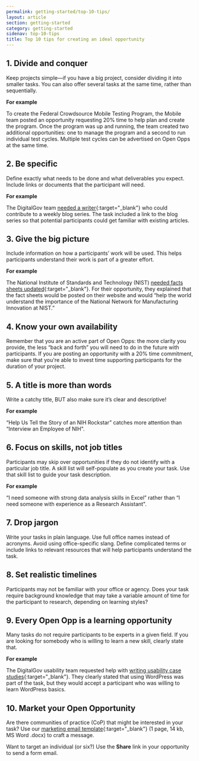 ```yaml
---
permalink: getting-started/top-10-tips/
layout: article
section: getting-started
category: getting-started
sidenav: top-10-tips
title: Top 10 tips for creating an ideal opportunity
---
```


## 1. Divide and conquer
Keep projects simple—if you have a big project, consider dividing it into smaller tasks. You can also offer several tasks at the same time, rather than sequentially.

**For example**

To create the Federal Crowdsource Mobile Testing Program, the Mobile team posted an opportunity requesting 20% time to help plan and create the program. Once the program was up and running, the team created two additional opportunities: one to manage the program and a second to run individual test cycles. Multiple test cycles can be advertised on Open Opps at the same time.

## 2. Be specific
Define exactly what needs to be done and what deliverables you expect. Include links or documents that the participant will need.

**For example**

The DigitalGov team [needed a writer](https://openopps.usajobs.gov/tasks/25){:target="_blank"} who could contribute to a weekly blog series. The task included a link to the blog series so that potential participants could get familiar with existing articles.

## 3. Give the big picture
Include information on how a participants’ work will be used. This helps participants understand their work is part of a greater effort.

**For example**

The National Institute of Standards and Technology (NIST) [needed facts sheets updated](https://openopps.usajobs.gov/tasks/24){:target="_blank"}. For their opportunity, they explained that the fact sheets would be posted on their website and would “help the world understand the importance of the National Network for Manufacturing Innovation at NIST.”

## 4. Know your own availability
Remember that you are an active part of Open Opps: the more clarity you provide, the less “back and forth” you will need to do in the future with participants. If you are posting an opportunity with a 20% time commitment, make sure that you're able to invest time supporting participants for the duration of your project.

## 5. A title is more than words
Write a catchy title, BUT also make sure it’s clear and descriptive!

**For example**

“Help Us Tell the Story of an NIH Rockstar” catches more attention than “Interview an Employee of NIH".

## 6. Focus on skills, not job titles
Participants may skip over opportunities if they do not identify with a particular job title. A skill list will self-populate as you create your task. Use that skill list to guide your task description.

**For example**

“I need someone with strong data analysis skills in Excel” rather than “I need someone with experience as a Research Assistant".

## 7. Drop jargon
Write your tasks in plain language. Use full office names instead of acronyms. Avoid using office-specific slang. Define complicated terms or include links to relevant resources that will help participants understand the task.

## 8. Set realistic timelines
Participants may not be familiar with your office or agency. Does your task require background knowledge that may take a variable amount of time for the participant to research, depending on learning styles?

## 9. Every Open Opp is a learning opportunity
Many tasks do not require participants to be experts in a given field. If you are looking for somebody who is willing to learn a new skill, clearly state that.

**For example**

The DigitalGov usability team requested help with [writing usability case studies](https://openopps.usajobs.gov/tasks/18){:target="_blank"}. They clearly stated that using WordPress was part of the task, but they would accept a participant who was willing to learn WordPress basics.

## 10. Market your Open Opportunity
Are there communities of practice (CoP) that might be interested in your task? Use our [marketing email template](../../opportunity/marketing-email-template.docx){:target="_blank"} (1 page, 14 kb, MS Word .docx) to craft a message.

Want to target an individual (or six?) Use the **Share** link in your opportunity to send a form email.
